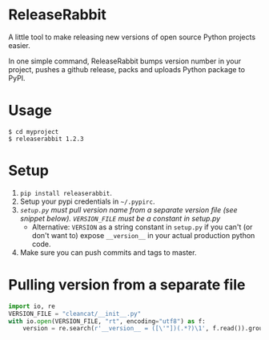 # ReleaseRabbit

A little tool to make releasing new versions of open source Python projects easier.

In one simple command, ReleaseRabbit bumps version number in your project, pushes a github release, packs and uploads Python package to PyPI.

# Usage

```
$ cd myproject
$ releaserabbit 1.2.3
```

# Setup

1. `pip install releaserabbit`.
1. Setup your pypi credentials in `~/.pypirc`.
1. *`setup.py` must pull version name from a separate version file (see snippet below). `VERSION_FILE` must be a constant in setup.py*
    - Alternative: `VERSION` as a string constant in `setup.py` if you can't (or don't want to) expose `__version__` in your actual production python code.
1. Make sure you can push commits and tags to master.

# Pulling version from a separate file

```python
import io, re
VERSION_FILE = "cleancat/__init__.py"
with io.open(VERSION_FILE, "rt", encoding="utf8") as f:
    version = re.search(r'__version__ = ([\'"])(.*?)\1', f.read()).group(2)
```
